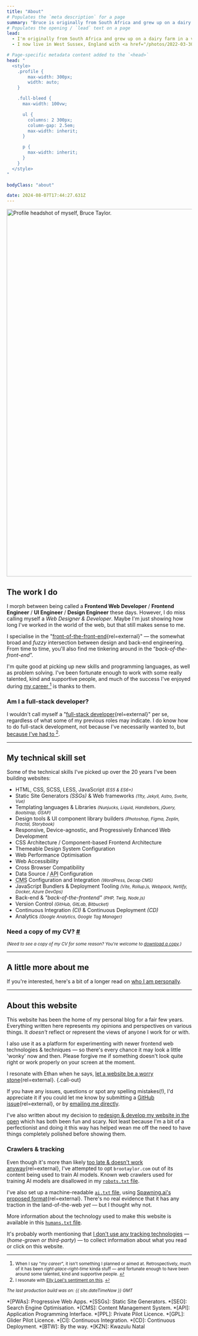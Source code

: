 ```yaml
---
title: "About"
# Populates the `meta description` for a page
summary: "Bruce is originally from South Africa and grew up on a dairy farm in a very beautiful part of the country. I now live in West Sussex, England with my family and build websites for a living."
# Populates the opening / `lead` text on a page
lead:
  - I'm originally from South Africa and grew up on a dairy farm in a very <a href="https://youtu.be/bGQbM3QfA5w" rel="external">beautiful part of the country</a>.
  - I now live in West Sussex, England with <a href="/photos/2022-03-30/photo_202203300012">my family</a> and <a href="/projects">build websites</a> for a living.

# Page-specific metadata content added to the `<head>`
head: "
  <style>
    .profile {
        max-width: 300px;
        width: auto;
    }

    .full-bleed {
      max-width: 100vw;

      ul {
        columns: 2 300px;
        column-gap: 2.5em;
        max-width: inherit;
      }

      p {
        max-width: inherit;
      }
    }
  </style>
"

bodyClass: "about"

date: 2024-08-07T17:44:27.631Z
---
```


<img src="/assets/images/pages/about/broo_profile_about_bw.jpg" alt="Profile headshot of myself, Bruce Taylor." width="800" height="1000" class="img-normal | img-right | profile | shadow" loading="lazy" decoding="async">

## The work I do

I morph between being called a **Frontend Web Developer** / **Frontend Engineer** / **UI Engineer** / **Design Engineer** these days. However, I do miss calling myself a *Web Designer & Developer*. Maybe I'm just showing how long I've worked in the world of the web, but that still makes sense to me.

I specialise in the "[front-of-the-front-end](https://bradfrost.com/blog/post/front-of-the-front-end-and-back-of-the-front-end-web-development/){rel=external}" &mdash; the somewhat broad and *fuzzy* intersection between design and back-end engineering. From time to time, you'll also find me tinkering around in the “*back-of-the-front-end*”.

I'm quite good at picking up new skills and programming languages, as well as problem solving. I've been fortunate enough to work with some really talented, kind and supportive people, and much of the success I've enjoyed during <span id="fnref:career" rel="doc-noteref"><a href="#fn:career" rel="footnote">my career <sup>1</sup></a></span> is thanks to them.

### Am I a full-stack developer?

I wouldn't call myself a "[full-stack developer](https://bradfrost.com/blog/post/full-stack-developers/){rel=external}" per se, regardless of what some of my previous roles may indicate. I do know how to do full-stack development, not because I've necessarily wanted to, but <span id="fnref:fullstack" rel="doc-noteref"><a href="#fn:fullstack" rel="footnote">because I've had to <sup>2</sup></a></span>.

---

## My technical skill set

Some of the technical skills I've picked up over the 20 years I've been building websites:

<div class="full-bleed | flow">
  <ul>
    <li>HTML, CSS, SCSS, LESS, JavaScript <small><em>(ES5 & ES6+)</em></small></li>
    <li>Static Site Generators <em>(SSGs)</em> & Web frameworks <small><em>(11ty, Jekyll, Astro, Svelte, Vue)</em></small></li>
    <li>Templating languages & Libraries <small><em>(Nunjucks, Liquid, Handlebars, jQuery, Bootstrap, GSAP)</em></small></li>
    <li>Design tools & UI component library builders <small><em>(Photoshop, Figma, Zeplin, Fractal, Storybook)</em></small></li>
    <li>Responsive, Device-agnostic, and Progressively Enhanced Web Development</li>
    <li>CSS Architecture / Component-based Frontend Architecture</li>
    <li>Themeable Design System Configuration</li>
    <li>Web Performance Optimisation</li>
    <li>Web Accessibility</li>
    <li>Cross Browser Compatibility</li>
    <li>Data Source / <abbr title="Application Programming Interface.">API</abbr> Configuration</li>
    <li><abbr title="Content Management System.">CMS</abbr> Configuration and Integration <small><em>(WordPress, Decap CMS)</em></small></li>
    <li>JavaScript Bundlers & Deployment Tooling <small><em>(Vite, Rollup.js, Webpack, Netlify, Docker, Azure DevOps)</em></small></li>
    <li>Back-end & <em>"back-of-the-frontend"</em> <small><em>(PHP, Twig, Node.js)</em></small></li>
    <li>Version Control <small><em>(GitHub, GitLab, Bitbucket)</em></small></li>
    <li>Continuous Integration <em>(CI)</em> & Continuous Deployment <em>(CD)</em></li>
    <li>Analytics <small><em>(Google Analytics, Google Tag Manager)</em></small></li>
  </ul>
  <h3 id="cv" tabindex="-1" class="visually-hidden">Need a copy of my CV? <a class="header-anchor" href="#cv">#</a></h3>
  <p><small><em>(Need to see a copy of my CV for some reason? You're welcome to <a href="/BruceTaylorCV">download a copy</a>.)</em></small></p>
</div>

---

## A little more about me

If you're interested, here's a bit of a longer read on [who I am personally](/about/me).

---

## About this website

This website has been the home of my personal blog for a fair few years. Everything written here represents my opinions and perspectives on various things. It *doesn't* reflect or represent the views of anyone I work for or with.

I also use it as a platform for experimenting with newer frontend web technologies & techniques &mdash; so there's every chance it may look a little 'wonky' now and then. Please forgive me if something doesn't look quite right or work properly on your screen at the moment.

I resonate with Ethan when he says, [let a website be a worry stone](https://ethanmarcotte.com/wrote/let-a-website-be-a-worry-stone/){rel=external}. {.call-out}

If you have any issues, questions or spot any spelling mistakes(!), I'd appreciate it if you could let me know by submitting a [GitHub issue](https://github.com/brootaylor/brootaylor-v3/issues){rel=external}, or by [emailing me directly](/contact).

I've also written about my decision to [redesign & develop my website in the open](/writing/2022-02-22/redesigning-in-the-open) which has both been fun and scary. Not least because I'm a bit of a perfectionist and doing it this way has helped wean me off the need to have things completely polished before showing them.

### Crawlers & tracking

Even though it's more than likely [too late & doesn't work anyway](https://blog.jim-nielsen.com/2023/robots-txt/){rel=external}, I've attempted to opt `brootaylor.com` out of its content being used to train AI models. Known web crawlers used for training AI models are disallowed in my [<code>robots.txt</code> file](https://brootaylor.com/robots.txt).

I've also set up a machine-readable [<code>ai.txt</code> file](https://brootaylor.com/ai.txt), using [Spawning.ai's proposed format](https://site.spawning.ai/spawning-ai-txt){rel=external}. There's no real evidence that it has any traction in the land-of-the-web *yet* &mdash; but I thought why not.

More information about the technology used to make this website is available in this [<code>humans.txt</code> file](https://brootaylor.com/humans.txt).

It's probably worth mentioning that [I don't use any tracking technologies](/privacy#analytics-%26-tracking) &mdash; (*home-grown or third-party*) &mdash; to collect information about what you read or click on this website.


---

<div role="doc-endnotes">
  <ol>
    <li id="fn:career" role="doc-endnote">
      <small>When I say "<em>my career</em>", it isn't something I planned or aimed at. Retrospectively, much of it has been <em>right-place-right-time</em> kinda stuff &mdash; and fortunate enough to have been around some talented, kind and supportive people. <a href="#fnref:career" role="doc-backlink">↩</a></small>
    </li>
    <li id="fn:fullstack" role="doc-endnote">
      <small>I resonate with <a href="https://www.ellyloel.com/blog/front-end-development-s-identity-crisis/" rel="external">Elly Loel's sentiment on this</a>. <a href="#fnref:fullstack" role="doc-backlink">↩</a></small>
    </li>
  </ol>
</div>

<small><em>The last production build was on: {{ site.dateTimeNow }} GMT</em></small>

*[PWAs]: Progressive Web Apps.
*[SSGs]: Static Site Generators.
*[SEO]: Search Engine Optimisation.
*[CMS]: Content Management System.
*[API]: Application Programming Interface.
*[PPL]: Private Pilot Licence.
*[GPL]: Glider Pilot Licence.
*[CI]: Continuous Integration.
*[CD]: Continuous Deployment.
*[BTW]: By the way.
*[KZN]: Kwazulu Natal
